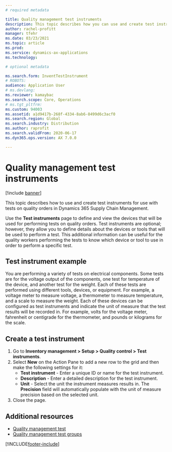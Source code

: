```yaml
---
# required metadata

title: Quality management test instruments
description: This topic describes how you can use and create test instruments for use with tests on quality orders in Dynamics 365 Supply Chain Management.
author: rachel-profitt
manager: tfehr
ms.date: 03/23/2021
ms.topic: article
ms.prod:
ms.service: dynamics-ax-applications
ms.technology:

# optional metadata

ms.search.form: InventTestInstrument
# ROBOTS:
audience: Application User
# ms.devlang:
ms.reviewer: kamaybac
ms.search.scope: Core, Operations
# ms.tgt_pltfrm:
ms.custom: 94003
ms.assetid: a1d9417b-268f-4334-8ab6-8499d6c3acf0
ms.search.region: Global
ms.search.industry: Distribution
ms.author: raprofit
ms.search.validFrom: 2020-06-17
ms.dyn365.ops.version: AX 7.0.0

---
```


# Quality management test instruments

[!include [banner](../includes/banner.md)]

This topic describes how to use and create test instruments for use with tests on quality orders in Dynamics 365 Supply Chain Management.

Use the **Test instruments** page to define and view the devices that will be used for performing tests on quality orders. Test instruments are optional; however, they allow you to define details about the devices or tools that will be used to perform a test. This additional information can be useful for the quality workers performing the tests to know which device or tool to use in order to perform a specific test.

## Test instrument example

You are performing a variety of tests on electrical components. Some tests are for the voltage output of the components, one test for temperature of the device, and another test for the weight. Each of these tests are performed using different tools, devices, or equipment. For example, a voltage meter to measure voltage, a thermometer to measure temperature, and a scale to measure the weight. Each of these devices can be configured as test instruments and indicate the unit of measure that the test results will be recorded in. For example, volts for the voltage meter, fahrenheit or centigrade for the thermometer, and pounds or kilograms for the scale.

## Create a test instrument

1. Go to **Inventory management > Setup > Quality control > Test instruments**.
1. Select **New** on the Action Pane to add a new row to the grid and then make the following settings for it:
    - **Test instrument** - Enter a unique ID or name for the test instrument.
    - **Description** - Enter a detailed description for the test instrument.
    - **Unit** - Select the unit the instrument measures results in. The **Precision** field will automatically populate with the unit of measure precision based on the selected unit.
1. Close the page.

## Additional resources

- [Quality management test](quality-tests.md)
- [Quality management test groups](quality-test-groups.md)


[!INCLUDE[footer-include](../../includes/footer-banner.md)]